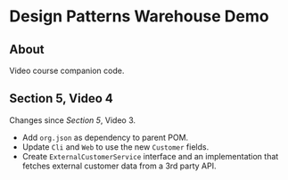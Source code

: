 # Design Patterns Warehouse Demo

## About

Video course companion code.

## Section 5, Video 4

Changes since _Section 5_, Video 3.

* Add `org.json` as dependency to parent POM.
* Update `Cli` and `Web` to use the new `Customer` fields.
* Create `ExternalCustomerService` interface and an implementation that fetches external customer data from a 3rd party API. 
